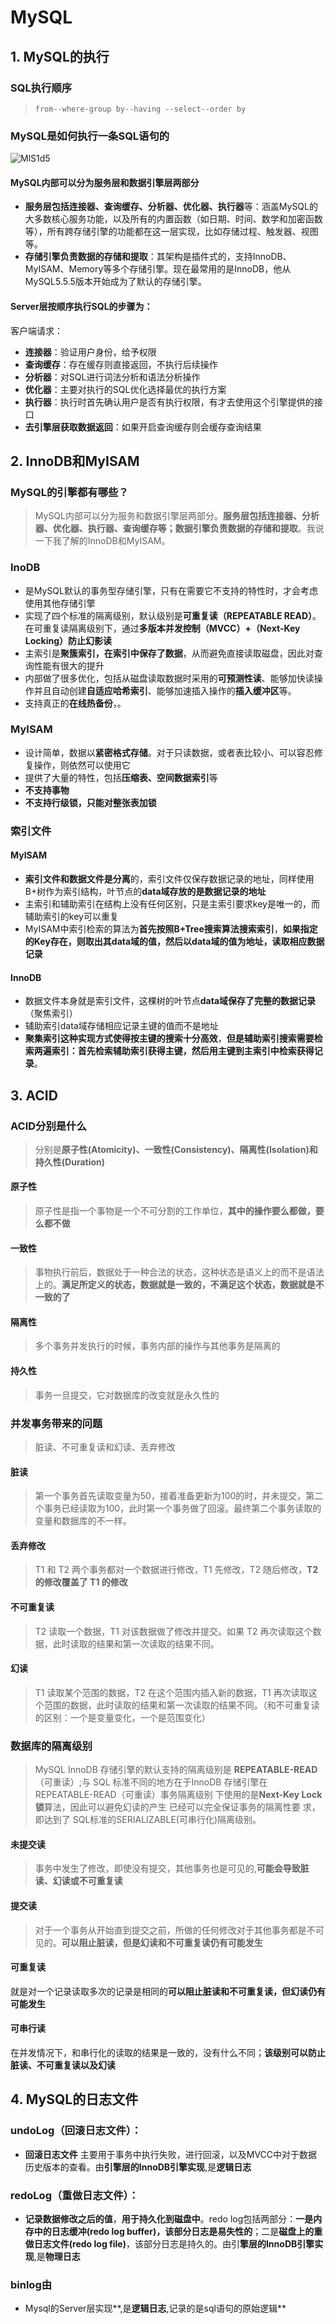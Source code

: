 # MySQL
## 1. MySQL的执行
### SQL执行顺序
> `from--where-group by--having --select--order by`

### MySQL是如何执行一条SQL语句的
![MlS1d5](https://gitee.com/dreamcater/blog-img/raw/master/uPic/SQL执行的全部过程-MlS1d5.png)
#### MySQL内部可以分为服务层和数据引擎层两部分
* **服务层包括连接器、查询缓存、分析器、优化器、执行器**等：涵盖MySQL的大多数核心服务功能，以及所有的内置函数（如日期、时间、数学和加密函数等），所有跨存储引擎的功能都在这一层实现，比如存储过程、触发器、视图等。
* **存储引擎负责数据的存储和提取**：其架构是插件式的，支持InnoDB、MyISAM、Memory等多个存储引擎。现在最常用的是InnoDB，他从MySQL5.5.5版本开始成为了默认的存储引擎。
  
#### Server层按顺序执行SQL的步骤为：
客户端请求：
* **连接器**：验证用户身份，给予权限
* **查询缓存**：存在缓存则直接返回，不执行后续操作
* **分析器**：对SQL进行词法分析和语法分析操作
* **优化器**：主要对执行的SQL优化选择最优的执行方案
* **执行器**：执行时首先确认用户是否有执行权限，有才去使用这个引擎提供的接口
* **去引擎层获取数据返回**：如果开启查询缓存则会缓存查询结果

## 2. InnoDB和MyISAM
### MySQL的引擎都有哪些？
> MySQL内部可以分为服务和数据引擎层两部分。**服务层包括连接器、分析器、优化器、执行器、查询缓存等；数据引擎负责数据的存储和提取**。我说一下我了解的InnoDB和MyISAM。

### InoDB
* 是MySQL默认的事务型存储引擎，只有在需要它不支持的特性时，才会考虑使用其他存储引擎
* 实现了四个标准的隔离级别，默认级别是**可重复读（REPEATABLE READ）**。在可重复读隔离级别下，通过**多版本并发控制（MVCC）+（Next-Key Locking）防止幻影读**
* 主索引是**聚簇索引，在索引中保存了数据**，从而避免直接读取磁盘，因此对查询性能有很大的提升
* 内部做了很多优化，包括从磁盘读取数据时采用的**可预测性读**、能够加快读操作并且自动创建**自适应哈希索引**、能够加速插入操作的**插入缓冲区**等。
* 支持真正的**在线热备份**，。

### MyISAM
* 设计简单，数据以**紧密格式存储**。对于只读数据，或者表比较小、可以容忍修复操作，则依然可以使用它
* 提供了大量的特性，包括**压缩表、空间数据索引**等
* **不支持事物**
* **不支持行级锁，只能对整张表加锁**

### 索引文件
#### MyISAM
* **索引文件和数据文件是分离**的，索引文件仅保存数据记录的地址，同样使用B+树作为索引结构，叶节点的**data域存放的是数据记录的地址**
* 主索引和辅助索引在结构上没有任何区别，只是主索引要求key是唯一的，而辅助索引的key可以重复
* MyISAM中索引检索的算法为**首先按照B+Tree搜索算法搜索索引**，**如果指定的Key存在，则取出其data域的值，然后以data域的值为地址，读取相应数据记录**

#### InnoDB
* 数据文件本身就是索引文件，这棵树的叶节点**data域保存了完整的数据记录**（聚焦索引）
* 辅助索引data域存储相应记录主键的值而不是地址
* **聚集索引这种实现方式使得按主键的搜索十分高效**，**但是辅助索引搜索需要检索两遍索引：首先检索辅助索引获得主键，然后用主键到主索引中检索获得记录**。

## 3. ACID
### ACID分别是什么
> 分别是**原子性(Atomicity)、一致性(Consistency)、隔离性(Isolation)和持久性(Duration)**

#### 原子性
> 原子性是指一个事物是一个不可分割的工作单位，**其中的操作要么都做，要么都不做**

#### 一致性
> 事物执行前后，数据处于一种合法的状态，这种状态是语义上的而不是语法上的。**满足所定义的状态，数据就是一致的，不满足这个状态，数据就是不一致的了**

#### 隔离性
> 多个事务并发执行的时候，事务内部的操作与其他事务是隔离的

#### 持久性
> 事务一旦提交，它对数据库的改变就是永久性的

### 并发事务带来的问题
> 脏读、不可重复读和幻读、丢弃修改
#### 脏读
> 第一个事务首先读取变量为50，接着准备更新为100的时，并未提交，第二个事务已经读取为100，此时第一个事务做了回滚。最终第二个事务读取的变量和数据库的不一样。

#### 丢弃修改
> T1 和 T2 两个事务都对一个数据进行修改，T1 先修改，T2 随后修改，**T2 的修改覆盖了 T1 的修改**

#### 不可重复读
> T2 读取一个数据，T1 对该数据做了修改并提交。如果 T2 再次读取这个数据，此时读取的结果和第一次读取的结果不同。

#### 幻读
> T1 读取某个范围的数据，T2 在这个范围内插入新的数据，T1 再次读取这个范围的数据，此时读取的结果和第一次读取的结果不同。（和不可重复读的区别：一个是变量变化，一个是范围变化）

### 数据库的隔离级别
> MySQL InnoDB 存储引擎的默认支持的隔离级别是 **REPEATABLE-READ**（可重读）;与 SQL 标准不同的地方在于InnoDB 存储引擎在 REPEATABLE-READ（可重读）事务隔离级别 下使用的是**Next-Key Lock 锁**算法，因此可以避免幻读的产生
>  已经可以完全保证事务的隔离性要 求，即达到了 SQL标准的SERIALIZABLE(可串行化)隔离级别。

#### 未提交读
> 事务中发生了修改，即使没有提交，其他事务也是可见的,**可能会导致脏读、幻读或不可重复读**

#### 提交读
> 对于一个事务从开始直到提交之前，所做的任何修改对于其他事务都是不可见的。**可以阻止脏读，但是幻读和不可重复读仍有可能发生**

#### 可重复读
就是对一个记录读取多次的记录是相同的**可以阻止脏读和不可重复读，但幻读仍有可能发生**

#### 可串行读
在并发情况下，和串行化的读取的结果是一致的，没有什么不同；**该级别可以防止脏读、不可重复读以及幻读**

## 4. MySQL的日志文件
### **undoLog（回滚日志文件）**：
* **回滚日志文件** 主要用于事务中执行失败，进行回滚，以及MVCC中对于数据历史版本的查看。由**引擎层的InnoDB引擎实现**,是**逻辑日志**
### **redoLog（重做日志文件）**：
* **记录数据修改之后的值**，**用于持久化到磁盘中**。redo log包括两部分：**一是内存中的日志缓冲(redo log buffer)，该部分日志是易失性的**；二是**磁盘上的重做日志文件(redo log file)**，该部分日志是持久的。由引**擎层的InnoDB引擎实现**,是**物理日志**

### **binlog由**
* Mysql的Server层实现**,是**逻辑日志**,记录的是sql语句的原始逻辑**